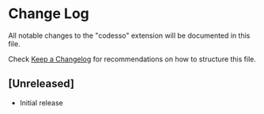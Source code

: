 # Change Log

All notable changes to the "codesso" extension will be documented in this file.

Check [Keep a Changelog](http://keepachangelog.com/) for recommendations on how to structure this file.

## [Unreleased]

- Initial release
